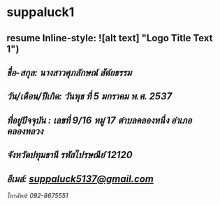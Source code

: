 # suppaluck1
resume
Inline-style: 
![alt text]<img class="spotlight" alt="" aria-describedby="fbPhotosSnowliftCaption" aria-busy="false" src="https://scontent.fbkk10-1.fna.fbcdn.net/v/t1.0-9/14191960_1059719987416307_6010271190456255869_n.jpg?oh=c2910b0191771edad18fff2068737e6a&amp;oe=583F49FA"> "Logo Title Text 1")
---
***ชื่อ-สกุล: นางสาวศุภลักษณ์  สัต์ยธรรม***
---
*วัน/เดือน/ปีเกิด: วันพุธ ที่ 5 มกราคม พ.ศ. 2537*
---
*ที่อยู่ปัจจุบัน : เลขที่ 9/16 หมู่ 17 ตำบลคลองหนึ่ง อำเภอคลองหลวง*
---
*จังหวัดปทุมธานี รหัสไปรษณีย์  12120*
---
*อีเมล์: suppaluck5137@gmail.com*
---
*โทรศัพท์: 092-8675551*







